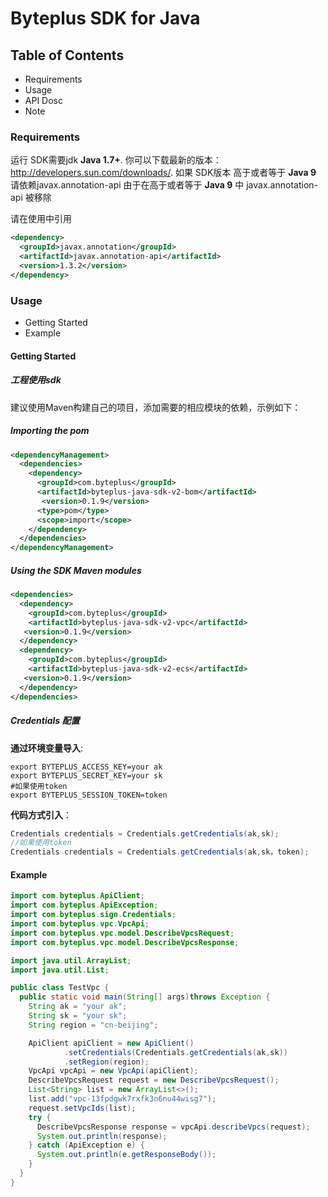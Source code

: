# Byteplus SDK for Java

## Table of Contents
* Requirements
* Usage
* API Dosc
* Note

### Requirements ###
运行 SDK需要jdk **Java 1.7+**. 你可以下载最新的版本： http://developers.sun.com/downloads/.
如果 SDK版本 高于或者等于 **Java 9** 请依赖javax.annotation-api
由于在高于或者等于 **Java 9** 中 javax.annotation-api 被移除

请在使用中引用
```xml
<dependency>
  <groupId>javax.annotation</groupId>
  <artifactId>javax.annotation-api</artifactId>
  <version>1.3.2</version>
</dependency>
```

### Usage ###
* Getting Started
* Example

#### Getting Started ####

##### 工程使用sdk #####

建议使用Maven构建自己的项目，添加需要的相应模块的依赖，示例如下：


##### Importing the pom #####

```xml
<dependencyManagement>
  <dependencies>
    <dependency>
      <groupId>com.byteplus</groupId>
	  <artifactId>byteplus-java-sdk-v2-bom</artifactId>
       <version>0.1.9</version>
	  <type>pom</type>
      <scope>import</scope>
    </dependency>
  </dependencies>
</dependencyManagement>
```


##### Using the SDK Maven modules #####

```xml
<dependencies>
  <dependency>
    <groupId>com.byteplus</groupId>
    <artifactId>byteplus-java-sdk-v2-vpc</artifactId>
   <version>0.1.9</version>
  </dependency>
  <dependency>
    <groupId>com.byteplus</groupId>
    <artifactId>byteplus-java-sdk-v2-ecs</artifactId>
   <version>0.1.9</version>
  </dependency>
</dependencies>
```

##### Credentials 配置 #####

**通过环境变量导入**:
```
export BYTEPLUS_ACCESS_KEY=your ak
export BYTEPLUS_SECRET_KEY=your sk
#如果使用token
export BYTEPLUS_SESSION_TOKEN=token
```

**代码方式引入**：

```java
Credentials credentials = Credentials.getCredentials(ak,sk);
//如果使用token
Credentials credentials = Credentials.getCredentials(ak,sk，token);
```

#### Example ####
```java
import com.byteplus.ApiClient;
import com.byteplus.ApiException;
import com.byteplus.sign.Credentials;
import com.byteplus.vpc.VpcApi;
import com.byteplus.vpc.model.DescribeVpcsRequest;
import com.byteplus.vpc.model.DescribeVpcsResponse;

import java.util.ArrayList;
import java.util.List;

public class TestVpc {
  public static void main(String[] args)throws Exception {
    String ak = "your ak";
    String sk = "your sk";
    String region = "cn-beijing";

    ApiClient apiClient = new ApiClient()
            .setCredentials(Credentials.getCredentials(ak,sk))
            .setRegion(region);
    VpcApi vpcApi = new VpcApi(apiClient);
    DescribeVpcsRequest request = new DescribeVpcsRequest();
    List<String> list = new ArrayList<>();
    list.add("vpc-13fpdgwk7rxfk3n6nu44wisg7");
    request.setVpcIds(list);
    try {
      DescribeVpcsResponse response = vpcApi.describeVpcs(request);
      System.out.println(response);
    } catch (ApiException e) {
      System.out.println(e.getResponseBody());
    }
  }
}

```